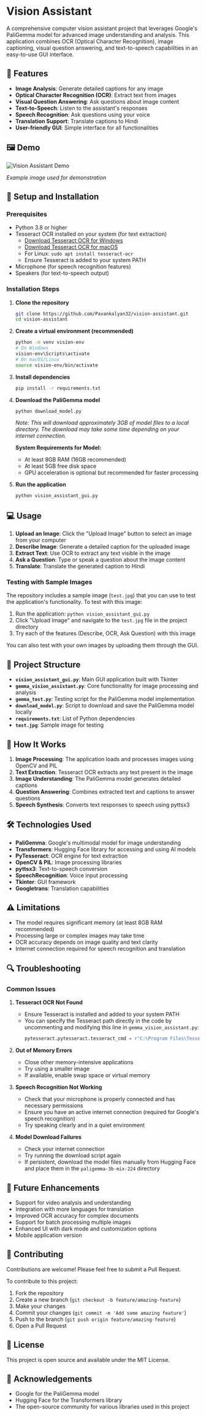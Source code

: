 # Vision Assistant

A comprehensive computer vision assistant project that leverages Google's PaliGemma model for advanced image understanding and analysis. This application combines OCR (Optical Character Recognition), image captioning, visual question answering, and text-to-speech capabilities in an easy-to-use GUI interface.

## 🌟 Features

- **Image Analysis**: Generate detailed captions for any image
- **Optical Character Recognition (OCR)**: Extract text from images
- **Visual Question Answering**: Ask questions about image content
- **Text-to-Speech**: Listen to the assistant's responses
- **Speech Recognition**: Ask questions using your voice
- **Translation Support**: Translate captions to Hindi
- **User-friendly GUI**: Simple interface for all functionalities

## 🖼️ Demo

![Vision Assistant Demo](test.jpg)

*Example image used for demonstration*

## 🚀 Setup and Installation

### Prerequisites

- Python 3.8 or higher
- Tesseract OCR installed on your system (for text extraction)
  - [Download Tesseract OCR for Windows](https://github.com/UB-Mannheim/tesseract/wiki)
  - [Download Tesseract OCR for macOS](https://tesseract-ocr.github.io/tessdoc/Installation.html)
  - For Linux: `sudo apt install tesseract-ocr`
  - Ensure Tesseract is added to your system PATH
- Microphone (for speech recognition features)
- Speakers (for text-to-speech output)

### Installation Steps

1. **Clone the repository**
   ```bash
   git clone https://github.com/Pavankalyan32/vision-assistant.git
   cd vision-assistant
   ```

2. **Create a virtual environment (recommended)**
   ```bash
   python -m venv vision-env
   # On Windows
   vision-env\Scripts\activate
   # On macOS/Linux
   source vision-env/bin/activate
   ```

3. **Install dependencies**
   ```bash
   pip install -r requirements.txt
   ```

4. **Download the PaliGemma model**
   ```bash
   python download_model.py
   ```
   *Note: This will download approximately 3GB of model files to a local directory. The download may take some time depending on your internet connection.*

   **System Requirements for Model:**
   - At least 8GB RAM (16GB recommended)
   - At least 5GB free disk space
   - GPU acceleration is optional but recommended for faster processing

5. **Run the application**
   ```bash
   python vision_assistant_gui.py
   ```

## 💻 Usage

1. **Upload an Image**: Click the "Upload Image" button to select an image from your computer
2. **Describe Image**: Generate a detailed caption for the uploaded image
3. **Extract Text**: Use OCR to extract any text visible in the image
4. **Ask a Question**: Type or speak a question about the image content
5. **Translate**: Translate the generated caption to Hindi

### Testing with Sample Images

The repository includes a sample image (`test.jpg`) that you can use to test the application's functionality. To test with this image:

1. Run the application: `python vision_assistant_gui.py`
2. Click "Upload Image" and navigate to the `test.jpg` file in the project directory
3. Try each of the features (Describe, OCR, Ask Question) with this image

You can also test with your own images by uploading them through the GUI.

## 🔧 Project Structure

- **`vision_assistant_gui.py`**: Main GUI application built with Tkinter
- **`gemma_vision_assistant.py`**: Core functionality for image processing and analysis
- **`gemma_test.py`**: Testing script for the PaliGemma model implementation
- **`download_model.py`**: Script to download and save the PaliGemma model locally
- **`requirements.txt`**: List of Python dependencies
- **`test.jpg`**: Sample image for testing

## 🧠 How It Works

1. **Image Processing**: The application loads and processes images using OpenCV and PIL
2. **Text Extraction**: Tesseract OCR extracts any text present in the image
3. **Image Understanding**: The PaliGemma model generates detailed captions
4. **Question Answering**: Combines extracted text and captions to answer questions
5. **Speech Synthesis**: Converts text responses to speech using pyttsx3

## 🛠️ Technologies Used

- **PaliGemma**: Google's multimodal model for image understanding
- **Transformers**: Hugging Face library for accessing and using AI models
- **PyTesseract**: OCR engine for text extraction
- **OpenCV & PIL**: Image processing libraries
- **pyttsx3**: Text-to-speech conversion
- **SpeechRecognition**: Voice input processing
- **Tkinter**: GUI framework
- **Googletrans**: Translation capabilities

## ⚠️ Limitations

- The model requires significant memory (at least 8GB RAM recommended)
- Processing large or complex images may take time
- OCR accuracy depends on image quality and text clarity
- Internet connection required for speech recognition and translation

## 🔍 Troubleshooting

### Common Issues

1. **Tesseract OCR Not Found**
   - Ensure Tesseract is installed and added to your system PATH
   - You can specify the Tesseract path directly in the code by uncommenting and modifying this line in `gemma_vision_assistant.py`:
     ```python
     pytesseract.pytesseract.tesseract_cmd = r"C:\Program Files\Tesseract-OCR\tesseract.exe"
     ```

2. **Out of Memory Errors**
   - Close other memory-intensive applications
   - Try using a smaller image
   - If available, enable swap space or virtual memory

3. **Speech Recognition Not Working**
   - Check that your microphone is properly connected and has necessary permissions
   - Ensure you have an active internet connection (required for Google's speech recognition)
   - Try speaking clearly and in a quiet environment

4. **Model Download Failures**
   - Check your internet connection
   - Try running the download script again
   - If persistent, download the model files manually from Hugging Face and place them in the `paligemma-3b-mix-224` directory

## 🚀 Future Enhancements

- Support for video analysis and understanding
- Integration with more languages for translation
- Improved OCR accuracy for complex documents
- Support for batch processing multiple images
- Enhanced UI with dark mode and customization options
- Mobile application version

## 🤝 Contributing

Contributions are welcome! Please feel free to submit a Pull Request.

To contribute to this project:

1. Fork the repository
2. Create a new branch (`git checkout -b feature/amazing-feature`)
3. Make your changes
4. Commit your changes (`git commit -m 'Add some amazing feature'`)
5. Push to the branch (`git push origin feature/amazing-feature`)
6. Open a Pull Request

## 📄 License

This project is open source and available under the MIT License.

## 🙏 Acknowledgements

- Google for the PaliGemma model
- Hugging Face for the Transformers library
- The open-source community for various libraries used in this project
  
